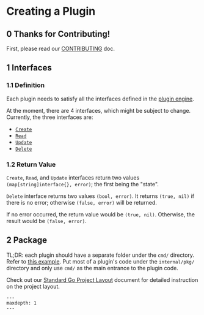 # Creating a Plugin

## 0 Thanks for Contributing!

First, please read our [CONTRIBUTING](../CONTRIBUTING.md) doc.

## 1 Interfaces

### 1.1 Definition

Each plugin needs to satisfy all the interfaces defined in the [plugin engine](https://github.com/merico-dev/stream/blob/main/internal/pkg/pluginengine/plugin.go#L10).

At the moment, there are 4 interfaces, which might be subject to change. Currently, the three interfaces are:

- [`Create`](https://github.com/merico-dev/stream/blob/main/internal/pkg/pluginengine/plugin.go#L12)
- [`Read`](https://github.com/merico-dev/stream/blob/main/internal/pkg/pluginengine/plugin.go#L13)
- [`Update`](https://github.com/merico-dev/stream/blob/main/internal/pkg/pluginengine/plugin.go#L14)
- [`Delete`](https://github.com/merico-dev/stream/blob/main/internal/pkg/pluginengine/plugin.go#L16)

### 1.2 Return Value

`Create`, `Read`, and `Update` interfaces return two values `(map[string]interface{}, error)`; the first being the "state".

`Delete` interface returns two values `(bool, error)`. It returns `(true, nil)` if there is no error; otherwise `(false, error)` will be returned.

If no error occurred, the return value would be `(true, nil)`. Otherwise, the result would be `(false, error)`.

## 2 Package

TL;DR: each plugin should have a separate folder under the `cmd/` directory. Refer to [this example](../cmd/githubactions/golang/main.go).
Put most of a plugin's code under the `internal/pkg/` directory and only use `cmd/` as the main entrance to the plugin code.

Check out our [Standard Go Project Layout](./project_layout.md) document for detailed instruction on the project layout.

```{toctree}
---
maxdepth: 1
---
```